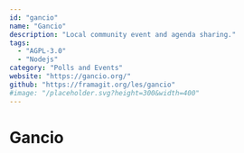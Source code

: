 ```yaml
---
id: "gancio"
name: "Gancio"
description: "Local community event and agenda sharing."
tags:
  - "AGPL-3.0"
  - "Nodejs"
category: "Polls and Events"
website: "https://gancio.org/"
github: "https://framagit.org/les/gancio"
#image: "/placeholder.svg?height=300&width=400"
---
```


# Gancio
